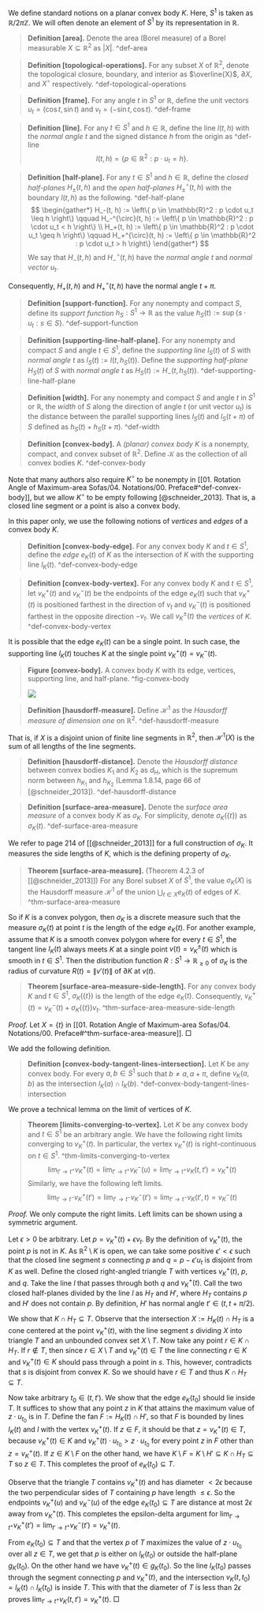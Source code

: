 We define standard notions on a planar convex body $K$. Here, $S^1$ is taken as $\mathbb{R} / 2\pi \mathbb{Z}$. We will often denote an element of $S^1$ by its representation in $\mathbb{R}$.

> __Definition [area].__ Denote the area (Borel measure) of a Borel measurable $X \subseteq \mathbb{R}^2$ as $|X|$. ^def-area

> __Definition [topological-operations].__  For any subset $X$ of $\mathbb{R}^2$, denote the topological closure, boundary, and interior as $\overline{X}$, $\partial X$, and $X^\circ$ respectively. ^def-topological-operations

> __Definition [frame].__ For any angle $t$ in $S^1$ or $\mathbb{R}$, define the unit vectors $u_t = \left( \cos t, \sin t \right)$ and $v_t = \left( -\sin t,\cos t \right)$. ^def-frame

> __Definition [line].__ For any $t\in S^1$ and $h \in \mathbb{R}$, define the line $l(t, h)$ with the _normal angle_ $t$ and the signed distance $h$ from the origin as ^def-line
$$
l(t, h) = \left\{ p \in \mathbb{R}^2 : p \cdot u_t = h \right\}.
$$

> __Definition [half-plane].__ For any $t \in S^1$ and $h \in \mathbb{R}$, define the _closed half-planes_ $H_{\pm}(t, h)$ and the _open half-planes_ $H_{\pm}^\circ(t, h)$ with the boundary $l(t, h)$ as the following. ^def-half-plane
$$
\begin{gather*}
H_-(t, h) := \left\{ p \in \mathbb{R}^2 : p \cdot u_t \leq h \right\} \qquad H_-^{\circ}(t, h) := \left\{ p \in \mathbb{R}^2 : p \cdot u_t < h \right\} \\
H_+(t, h) := \left\{ p \in \mathbb{R}^2 : p \cdot u_t \geq h \right\} \qquad H_+^{\circ}(t, h) := \left\{ p \in \mathbb{R}^2 : p \cdot u_t > h \right\}
\end{gather*}
$$
> We say that $H_{-}(t, h)$ and $H_{-}^{\circ}(t, h)$ have the _normal angle_ $t$ and _normal vector_ $u_t$.

Consequently, $H_+(t, h)$ and $H_+^{\circ}(t, h)$ have the normal angle $t + \pi$.

> __Definition [support-function].__ For any nonempty and compact $S$, define its _support function_ $h_S : S^1 \to \mathbb{R}$ as the value $h_S(t) := \sup \left\{ s \cdot u_t : s \in S \right\}$. ^def-support-function

> __Definition [supporting-line-half-plane].__ For any nonempty and compact $S$ and angle $t \in S^1$, define the _supporting line_ $l_S(t)$ of $S$ with _normal angle_ $t$ as $l_S(t) := l(t, h_S(t))$. Define the _supporting half-plane_ $H_S(t)$ of $S$ with _normal angle_ $t$ as $H_S(t) := H_-(t, h_S(t))$. ^def-supporting-line-half-plane

> __Definition [width].__ For any nonempty and compact $S$ and angle $t$ in $S^1$ or $\mathbb{R}$, the _width_ of $S$ along the direction of angle $t$ (or unit vector $u_t$) is the distance between the parallel supporting lines $l_S(t)$ and $l_S(t + \pi)$ of $S$ defined as $h_S(t) + h_S(t + \pi)$. ^def-width

> __Definition [convex-body].__ A _(planar) convex body_ $K$ is a nonempty, compact, and convex subset of $\mathbb{R}^2$. Define $\mathcal{K}$ as the collection of all convex bodies $K$. ^def-convex-body

Note that many authors also require $K^\circ$ to be nonempty in [[01. Rotation Angle of Maximum-area Sofas/04. Notations/00. Preface#^def-convex-body]], but we allow $K^\circ$ to be empty following [@schneider_2013]. That is, a closed line segment or a point is also a convex body.

In this paper only, we use the following notions of _vertices_ and _edges_ of a convex body $K$.

> __Definition [convex-body-edge].__ For any convex body $K$ and $t \in S^1$, define the _edge_ $e_K(t)$ of $K$ as the intersection of $K$ with the supporting line $l_K(t)$. ^def-convex-body-edge

> __Definition [convex-body-vertex].__ For any convex body $K$ and $t \in S^1$, let $v_K^+(t)$ and $v_K^-(t)$ be the endpoints of the edge $e_K(t)$ such that $v_K^+(t)$ is positioned farthest in the direction of $v_t$ and $v_K^-(t)$ is positioned farthest in the opposite direction $-v_t$. We call $v_K^{\pm}(t)$ the _vertices_ of $K$. ^def-convex-body-vertex

It is possible that the edge $e_K(t)$ can be a single point. In such case, the supporting line $l_K(t)$ touches $K$ at the single point $v_K^+(t) = v_K^-(t)$.

> __Figure [convex-body].__ A convex body $K$ with its edge, vertices, supporting line, and half-plane. ^fig-convex-body
> 
> ![](images/convexBody.svg)

> __Definition [hausdorff-measure].__ Define $\mathcal{H}^1$ as the _Hausdorff measure of dimension one_ on $\mathbb{R}^2$. ^def-hausdorff-measure

That is, if $X$ is a disjoint union of finite line segments in $\mathbb{R}^2$, then $\mathcal{H}^1(X)$ is the sum of all lengths of the line segments.

> __Definition [hausdorff-distance].__ Denote the _Hausdorff distance_ between convex bodies $K_1$ and $K_2$ as $d_{\mathrm{H}}$, which is the supremum norm between $h_{K_1}$ and $h_{K_2}$ (Lemma 1.8.14, page 66 of [@schneider_2013]). ^def-hausdorff-distance

> __Definition [surface-area-measure].__ Denote the _surface area measure_ of a convex body $K$ as $\sigma_K$. For simplicity, denote $\sigma_K(\left\{ t \right\})$ as $\sigma_K(t)$. ^def-surface-area-measure

We refer to page 214 of [[@schneider_2013]] for a full construction of $\sigma_K$. It measures the side lengths of $K$, which is the defining property of $\sigma_K$.

> __Theorem [surface-area-measure].__ (Theorem 4.2.3 of [[@schneider_2013]]) For any Borel subset $X$ of $S^1$, the value $\sigma_K(X)$ is the Hausdorff measure $\mathcal{H}^1$ of the union $\bigcup_{t \in X} e_K(t)$ of edges of $K$. ^thm-surface-area-measure

So if $K$ is a convex polygon, then $\sigma_K$ is a discrete measure such that the measure $\sigma_K\left( t \right)$ at point $t$ is the length of the edge $e_K(t)$. For another example, assume that $K$ is a smooth convex polygon where for every $t \in S^1$, the tangent line $l_K(t)$ always meets $K$ at a single point $v(t) = v_K^{\pm}(t)$ which is smooth in $t \in S^1$. Then the distribution function $R : S^1 \to \mathbb{R}_{\geq 0}$ of $\sigma_K$ is the radius of curvature $R(t) = \left\lVert v'(t) \right\rVert$ of $\partial K$ at $v(t)$.

> __Theorem [surface-area-measure-side-length].__ For any convex body $K$ and $t \in S^1$, $\sigma_K\left( \left\{ t \right\} \right)$ is the length of the edge $e_K(t)$. Consequently, $v_K^+(t) = v_K^-(t) + \sigma_K\left( \left\{ t \right\} \right) v_t$. ^thm-surface-area-measure-side-length

_Proof._ Let $X = \left\{ t \right\}$ in [[01. Rotation Angle of Maximum-area Sofas/04. Notations/00. Preface#^thm-surface-area-measure]]. □

We add the following definition.

> __Definition [convex-body-tangent-lines-intersection].__ Let $K$ be any convex body. For every $a, b \in S^1$ such that $b \neq a,  a + \pi$, define $v_K(a, b)$ as the intersection $l_K(a) \cap l_K(b)$. ^def-convex-body-tangent-lines-intersection

We prove a technical lemma on the limit of vertices of $K$.

> __Theorem [limits-converging-to-vertex].__ Let $K$ be any convex body and $t \in S^1$ be an arbitrary angle. We have the following right limits converging to $v_K^+(t)$. In particular, the vertex $v_K^+(t)$ is right-continuous on $t \in S^1$. ^thm-limits-converging-to-vertex
$$
\lim_{ t' \to t^+ } v_K^+(t) = \lim_{ t' \to t^+ } v_K^-(u) = \lim_{ t' \to t^+ } v_K(t, t') = v_K^+(t)
$$
> Similarly, we have the following left limits.
$$
\lim_{ t' \to t^- } v_K^+(t') = \lim_{ t' \to t^- } v_K^-(t') = \lim_{ t' \to t^- } v_K(t', t) = v_K^-(t)
$$

_Proof._ We only compute the right limits. Left limits can be shown using a symmetric argument.

Let $\epsilon > 0$ be arbitrary. Let $p = v_K^+(t) + \epsilon v_t$. By the definition of $v_K^+(t)$, the point $p$ is not in $K$. As $\mathbb{R}^2 \setminus K$ is open, we can take some positive $\epsilon' < \epsilon$ such that the closed line segment $s$ connecting $p$ and $q = p - \epsilon' u_t$ is disjoint from $K$ as well. Define the closed right-angled triangle $T$ with vertices $v_K^+(t)$, $p$, and $q$. Take the line $l$ that passes through both $q$ and $v_K^+(t)$. Call the two closed half-planes divided by the line $l$ as $H_T$ and $H'$, where $H_T$ contains $p$ and $H'$ does not contain $p$. By definition, $H'$ has normal angle $t' \in (t, t + \pi/2)$.

We show that $K \cap H_T \subseteq T$. Observe that the intersection $X := H_K(t) \cap H_T$ is a cone centered at the point $v_K^+(t)$, with the line segment $s$ dividing $X$ into triangle $T$ and an unbounded convex set $X \setminus T$. Now take any point $r \in K \cap H_T$. If $r \not\in T$, then since $r \in X \setminus T$ and $v_K^+(t) \in T$ the line connecting $r \in K$ and $v_K^+(t) \in K$ should pass through a point in $s$. This, however, contradicts that $s$ is disjoint from convex $K$. So we should have $r \in T$ and thus $K \cap H_T \subseteq T$.

Now take arbitrary $t_0 \in (t, t')$. We show that the edge $e_K(t_0)$ should lie inside $T$. It suffices to show that any point $z$ in $K$ that attains the maximum value of $z \cdot u_{t_0}$ is in $T$. Define the fan $F := H_K(t) \cap H'$, so that $F$ is bounded by lines $l_K(t)$ and $l$ with the vertex $v_K^+(t)$. If $z \in F$, it should be that $z = v_K^+(t) \in T$, because $v_K^+(t) \in K$ and $v_K^+(t) \cdot u_{t_0} > z \cdot u_{t_0}$ for every point $z$ in $F$ other than $z = v_K^+(t)$. If $z \in K \setminus F$ on the other hand, we have $K \setminus F = K \setminus H' \subseteq K \cap H_T \subseteq T$ so $z \in T$. This completes the proof of $e_K(t_0) \subseteq T$.

Observe that the triangle $T$ contains $v_K^+(t)$ and has diameter $< 2\epsilon$ because the two perpendicular sides of $T$ containing $p$ have length $\leq \epsilon$. So the endpoints $v_K^+(u)$ and $v_K^-(u)$ of the edge $e_K(t_0) \subseteq T$ are distance at most $2\epsilon$ away from $v_K^+(t)$. This completes the epsilon-delta argument for $\lim_{ t' \to t^+ } v_K^+(t') = \lim_{ t' \to t^+ } v_K^-(t') = v_K^+(t)$. 

From $e_K(t_0) \subseteq T$ and that the vertex $p$ of $T$ maximizes the value of $z \cdot u_{t_0}$ over all $z \in T$, we get that $p$ is either on $l_K(t_0)$ or outside the half-plane $g_K(t_0)$. On the other hand we have $v_K^+(t) \in g_K(t_0)$. So the line $l_K(t_0)$ passes through the segment connecting $p$ and $v_K^+(t)$, and the intersection $v_K(t, t_0) = l_K(t) \cap l_K(t_0)$ is inside $T$. This with that the diameter of $T$ is less than $2 \epsilon$ proves $\lim_{ t' \to t^+ } v_K(t, t') = v_K^+(t)$. □